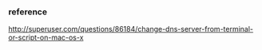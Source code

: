 

### reference
http://superuser.com/questions/86184/change-dns-server-from-terminal-or-script-on-mac-os-x